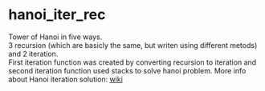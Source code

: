 # hanoi_iter_rec
Tower of Hanoi in five ways.<br />
3 recursion (which are basicly the same, but writen using different metods) and 2 iteration. <br />
First iteration function was created by converting recursion to iteration and second iteration function used stacks to solve hanoi problem.
More info about Hanoi iteration solution: [wiki](https://en.wikipedia.org/wiki/Tower_of_Hanoi#Simpler_statement_of_iterative_solution)
